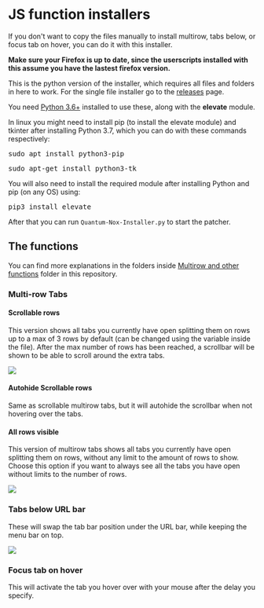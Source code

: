<h1>JS function installers</h1>
<p>If you don't want to copy the files manually to install multirow, tabs below, or focus tab on hover, you can do it with this installer.</p>
<b>Make sure your Firefox is up to date, since the userscripts installed with this assume you have the lastest firefox version.</b>
<p>This is the python version of the installer, which requires all files and folders in here to work. For the single file installer go to the <a href="https://github.com/Izheil/Quantum-Nox-Firefox-Dark-Full-Theme/releases">releases</a> page.</p>
<p>You need <a href="https://www.python.org/downloads/release/python-375/">Python 3.6+</a> installed to use these, along with the <b>elevate</b> module.</p>

<p>In linux you might need to install pip (to install the elevate module) and tkinter after installing Python 3.7, which you can do with these commands respectively:</p>

<pre>sudo apt install python3-pip</pre>
<pre>sudo apt-get install python3-tk</pre>

<p>You will also need to install the required module after installing Python and pip (on any OS) using:</p>

<pre>pip3 install elevate</pre>

<p>After that you can run <code>Quantum-Nox-Installer.py</code> to start the patcher.</p>

<h2>The functions</h2>
<p>You can find more explanations in the folders inside <a href="https://github.com/Izheil/Quantum-Nox-Firefox-Dark-Full-Theme/tree/master/Multirow%20and%20other%20functions">Multirow and other functions</a> folder in this repository.</p>

<h3>Multi-row Tabs</h3>

<h4>Scrollable rows</h4>
<p>This version shows all tabs you currently have open splitting them on rows up to a max of 3 rows by default (can be changed using the variable inside the file). After the max number of rows has been reached, a scrollbar will be shown to be able to scroll around the extra tabs.</p>
<img src="https://i.imgur.com/qqQn4Ky.png">

<h4>Autohide Scrollable rows</h4>
<p>Same as scrollable multirow tabs, but it will autohide the scrollbar when not hovering over the tabs.</p>

<h4>All rows visible</h4>
<p>This version of multirow tabs shows all tabs you currently have open splitting them on rows, without any limit to the amount of rows to show. Choose this option if you want to always see all the tabs you have open without limits to the number of rows.</p>
<img src="https://i.imgur.com/GWSgqD9.png">

<h3>Tabs below URL bar</h3>
<p>These will swap the tab bar position under the URL bar, while keeping the menu bar on top.</p>
<img src="https://i.imgur.com/5vbG6mh.png">

<h3>Focus tab on hover</h3>
<p>This will activate the tab you hover over with your mouse after the delay you specify.</p>